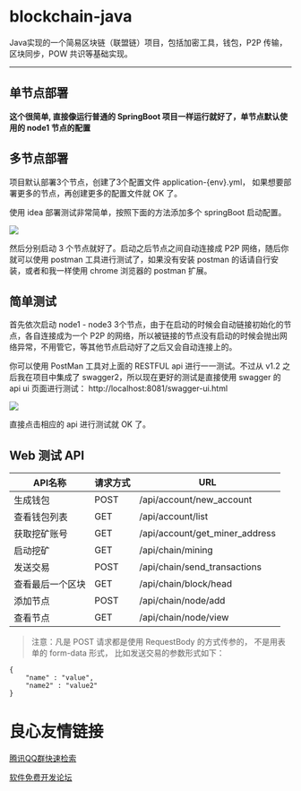 # blockchain-java

Java实现的一个简易区块链（联盟链）项目，包括加密工具，钱包，P2P 传输，区块同步，POW 共识等基础实现。

-----------------------------------------------


## 单节点部署
__这个很简单, 直接像运行普通的 SpringBoot 项目一样运行就好了，单节点默认使用的 node1 节点的配置__

## 多节点部署
项目默认部署3个节点，创建了3个配置文件 application-{env}.yml， 
如果想要部署更多的节点，再创建更多的配置文件就 OK 了。

使用 idea 部署测试非常简单，按照下面的方法添加多个 springBoot 启动配置。

![](imgs/install.png)

然后分别启动 3 个节点就好了。启动之后节点之间自动连接成 P2P 网络，随后你就可以使用 postman 工具进行测试了，如果没有安装 postman 的话请自行安装，或者和我一样使用 chrome 浏览器的 postman 扩展。

## 简单测试
首先依次启动 node1 - node3 3个节点，由于在启动的时候会自动链接初始化的节点，各自连接成为一个 P2P 的网络，所以被链接的节点没有启动的时候会抛出网络异常，不用管它，等其他节点启动好了之后又会自动连接上的。

你可以使用 PostMan 工具对上面的 RESTFUL api 进行一一测试。不过从 v1.2 之后我在项目中集成了 swagger2，所以现在更好的测试是直接使用 swagger 
的 api ui 页面进行测试： http://localhost:8081/swagger-ui.html

 ![](imgs/api.png)
 
 直接点击相应的 api 进行测试就 OK 了。
 
 ## Web 测试 API
 
 API名称 | 请求方式 | URL 
 --------|---------|------
 生成钱包 | POST | /api/account/new_account
 查看钱包列表 | GET | /api/account/list
 获取挖矿账号 | GET | /api/account/get_miner_address
 启动挖矿 | GET | /api/chain/mining
 发送交易 | POST | /api/chain/send_transactions
 查看最后一个区块 | GET | /api/chain/block/head
 添加节点 | POST | /api/chain/node/add
 查看节点 | GET | /api/chain/node/view
 
 > 注意：凡是 POST 请求都是使用 RequestBody 的方式传参的， 不是用表单的 form-data 形式， 比如发送交易的参数形式如下：
 
 ```
 {
     "name" : "value",
     "name2" : "value2"
 }
 ```



 # 良心友情链接

[腾讯QQ群快速检索](http://u.720life.cn/s/8cf73f7c)

[软件免费开发论坛](http://u.720life.cn/s/bbb01dc0)